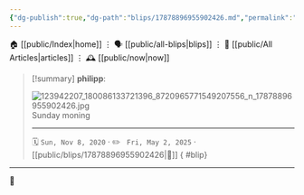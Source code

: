 ```yaml
---
{"dg-publish":true,"dg-path":"blips/17878896955902426.md","permalink":"/blips/17878896955902426/","title":"philipp on instagram @ 2020-11-08"}
---
```



<div class="transclusion internal-embed is-loaded"><div class="markdown-embed">




🏠 [[public/Index\|home]]  ⋮ 🗣️ [[public/all-blips\|blips]] ⋮  📝 [[public/All Articles\|articles]]  ⋮ 🕰️ [[public/now\|now]]


</div></div>


> [!summary] **philipp**:
>
> ![123942207_180086133721396_8720965771549207556_n_17878896955902426.jpg](/img/user/attachments/123942207_180086133721396_8720965771549207556_n_17878896955902426.jpg)
> Sunday moning
> - - -
>
> 🗓️ <code>Sun, Nov 8, 2020</code>  · ✏️ <code> Fri, May 2, 2025</code>  · [[public/blips/17878896955902426\|🔗]]
{ #blip}


- - -

 👾
